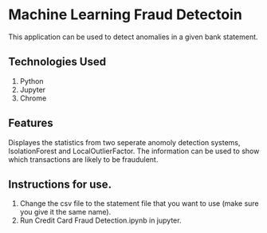 # Machine Learning Fraud Detectoin
This application can be used to detect anomalies in a given bank statement. 

## Technologies Used
1. Python
2. Jupyter
3. Chrome

## Features
Displayes the statistics from two seperate anomoly detection systems, IsolationForest and LocalOutlierFactor. The information can be used to show which transactions are likely to be fraudulent. 

## Instructions for use.
1. Change the csv file to the statement file that you want to use (make sure you give it the same name).
2. Run Credit Card Fraud Detection.ipynb in jupyter.  
